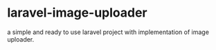 # laravel-image-uploader
a simple and ready to use laravel project with implementation of image uploader.
